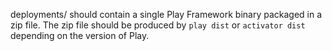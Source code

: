 deployments/ should contain a single Play Framework binary packaged in a zip file. The zip file should be produced by `play dist` or `activator dist` depending on the version of Play.
